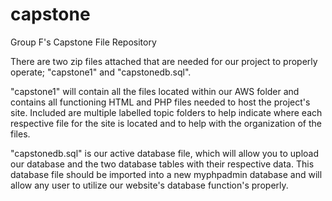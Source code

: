 # capstone
Group F's Capstone File Repository 

There are two zip files attached that are needed for our project to properly operate; "capstone1" and "capstonedb.sql".

"capstone1" will contain all the files located within our AWS folder and contains all functioning HTML and PHP files needed to host the project's site. 
Included are multiple labelled topic folders to help indicate where each respective file for the site is located and to help with the organization of the files.

"capstonedb.sql" is our active database file, which will allow you to upload our database and the two database tables with their respective data.
This database file should be imported into a new myphpadmin database and will allow any user to utilize our website's database function's properly. 
